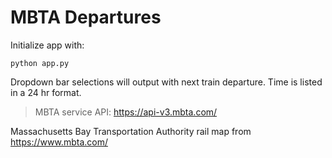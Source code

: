 # MBTA Departures

Initialize app with:
```
python app.py
```

Dropdown bar selections will output with next train departure.  Time is listed in a 24 hr format.


> MBTA service API: https://api-v3.mbta.com/

Massachusetts Bay Transportation Authority rail map from https://www.mbta.com/